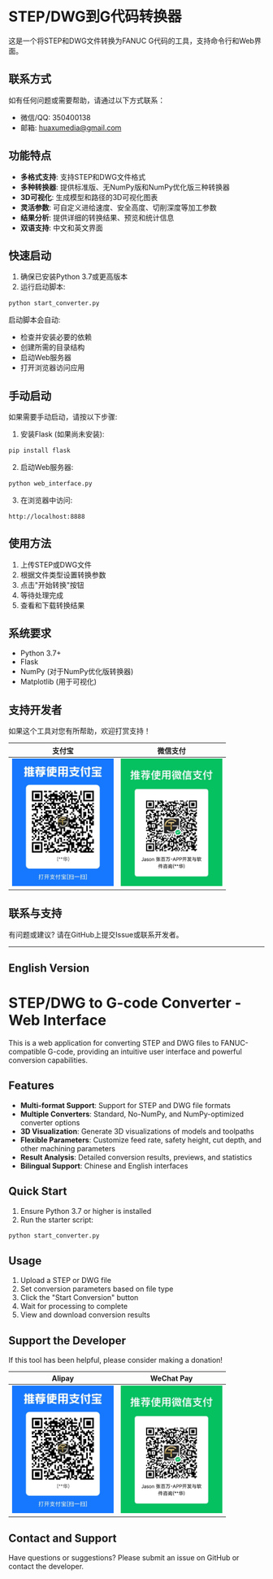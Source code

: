 # STEP/DWG到G代码转换器

这是一个将STEP和DWG文件转换为FANUC G代码的工具，支持命令行和Web界面。

## 联系方式

如有任何问题或需要帮助，请通过以下方式联系：
- 微信/QQ: 350400138
- 邮箱: huaxumedia@gmail.com

## 功能特点

- **多格式支持**: 支持STEP和DWG文件格式
- **多种转换器**: 提供标准版、无NumPy版和NumPy优化版三种转换器
- **3D可视化**: 生成模型和路径的3D可视化图表
- **灵活参数**: 可自定义进给速度、安全高度、切削深度等加工参数
- **结果分析**: 提供详细的转换结果、预览和统计信息
- **双语支持**: 中文和英文界面

## 快速启动

1. 确保已安装Python 3.7或更高版本
2. 运行启动脚本:

```bash
python start_converter.py
```

启动脚本会自动:
- 检查并安装必要的依赖
- 创建所需的目录结构
- 启动Web服务器
- 打开浏览器访问应用

## 手动启动

如果需要手动启动，请按以下步骤:

1. 安装Flask (如果尚未安装):

```bash
pip install flask
```

2. 启动Web服务器:

```bash
python web_interface.py
```

3. 在浏览器中访问:

```
http://localhost:8888
```

## 使用方法

1. 上传STEP或DWG文件
2. 根据文件类型设置转换参数
3. 点击"开始转换"按钮
4. 等待处理完成
5. 查看和下载转换结果

## 系统要求

- Python 3.7+
- Flask
- NumPy (对于NumPy优化版转换器)
- Matplotlib (用于可视化)

## 支持开发者

如果这个工具对您有所帮助，欢迎打赏支持！

|  支付宝   | 微信支付  |
|  :----:  | :----:  |
| <img src="templates/static/img/qrcode-alipay-small.png" width="200">  | <img src="templates/static/img/qrcode-wechat-small.png" width="200"> |

## 联系与支持

有问题或建议? 请在GitHub上提交Issue或联系开发者。

---

## English Version

# STEP/DWG to G-code Converter - Web Interface

This is a web application for converting STEP and DWG files to FANUC-compatible G-code, providing an intuitive user interface and powerful conversion capabilities.

## Features

- **Multi-format Support**: Support for STEP and DWG file formats
- **Multiple Converters**: Standard, No-NumPy, and NumPy-optimized converter options
- **3D Visualization**: Generate 3D visualizations of models and toolpaths
- **Flexible Parameters**: Customize feed rate, safety height, cut depth, and other machining parameters
- **Result Analysis**: Detailed conversion results, previews, and statistics
- **Bilingual Support**: Chinese and English interfaces

## Quick Start

1. Ensure Python 3.7 or higher is installed
2. Run the starter script:

```bash
python start_converter.py
```

## Usage

1. Upload a STEP or DWG file
2. Set conversion parameters based on file type
3. Click the "Start Conversion" button
4. Wait for processing to complete
5. View and download conversion results

## Support the Developer

If this tool has been helpful, please consider making a donation!

|  Alipay   | WeChat Pay  |
|  :----:  | :----:  |
| <img src="templates/static/img/qrcode-alipay-small.png" width="200">  | <img src="templates/static/img/qrcode-wechat-small.png" width="200"> |

## Contact and Support

Have questions or suggestions? Please submit an issue on GitHub or contact the developer. 